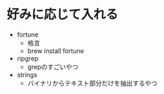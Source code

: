 # 好みに応じて入れる
- fortune
  - 格言
  - brew install fortune
- ripgrep
  - grepのすごいやつ
- strings
  - バイナリからテキスト部分だけを抽出するやつ

